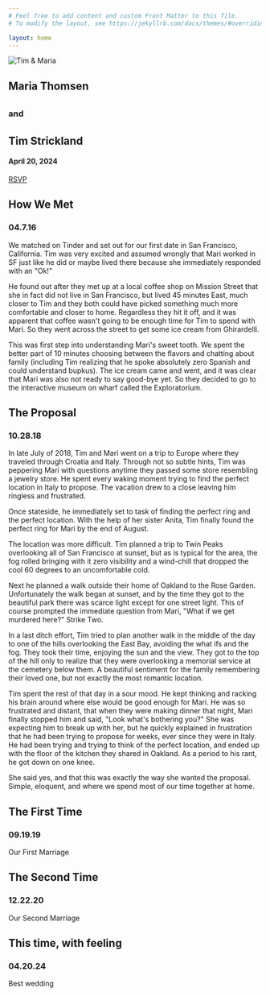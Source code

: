 ```yaml
---
# Feel free to add content and custom Front Matter to this file.
# To modify the layout, see https://jekyllrb.com/docs/themes/#overriding-theme-defaults

layout: home
---
```


<section>
  <picture>
    <source media="(min-width: )" srcset="" sizes="">
    <source media="(min-width: )" srcset="" sizes="">
    <img src="" alt="" srcset="">
  </picture>
</section>
<img src="https://images.zola.com/f9ce683b-0b9a-4558-aff8-5da3e9b40922?w=2992" alt="Tim & Maria" class="css-1wllhdn e2z8a4s0">
<section class="event">
  <h2 class="titles">Maria Thomsen</h2 >
  <h3 style="margin: 32px 0;background-image: none;position: relative;width: unset;height: unset;z-index: 300;
">and</h3>
  <h2 class="titles">Tim Strickland</h2>
  <h4 class="titles-date">April 20, 2024</h4>
  <!-- MAKE A TIMER THINGY -->
  <a href="https://forms.gle/CWc5zwnYuVnATJnF8" class="rsvp-button">RSVP</a>
</section>
<section class="section">
  <h2>How We Met</h2>
  <h3>04.7.16</h3>
  <p>We matched on Tinder and set out for our first date in San Francisco, California. Tim was very excited and assumed wrongly that Mari worked in SF just like he did or maybe lived there because she immediately responded with an "Ok!"</p>
  <p>He found out after they met up at a local coffee shop on Mission Street that she in fact did not live in San Francisco, but lived 45 minutes East, much closer to Tim and they both could have picked something much more comfortable and closer to home. Regardless they hit it off, and it was apparent that coffee wasn't going to be enough time for Tim to spend with Mari. So they went across the street to get some ice cream from Ghirardelli.</p>
  <p>This was first step into understanding Mari's sweet tooth. We spent the better part of 10 minutes choosing between the flavors and chatting about family (including Tim realizing that he spoke absolutely zero Spanish and could understand bupkus). The ice cream came and went, and it was clear that Mari was also not ready to say good-bye yet. So they decided to go to the interactive museum on wharf called the Exploratorium.</p>
</section>
<section class="section">
  <h2>The Proposal</h2>
  <h3>10.28.18</h3>
  <p>
    In late July of 2018, Tim and Mari went on a trip to Europe where they traveled through Croatia and Italy. Through not so subtle hints, Tim was peppering Mari with questions anytime they passed some store resembling a jewelry store. He spent every waking moment trying to find the perfect location in Italy to propose. The vacation drew to a close leaving him ringless and frustrated.
  </p>
  <p>
    Once stateside, he immediately set to task of finding the perfect ring and the perfect location. With the help of her sister Anita, Tim finally found the perfect ring for Mari by the end of August.
  </p>
  <p>
    The location was more difficult. Tim planned a trip to Twin Peaks overlooking all of San Francisco at sunset, but as is typical for the area, the fog rolled bringing with it zero visibility and a wind-chill that dropped the cool 60 degrees to an uncomfortable cold.
  </p>
  <p>
    Next he planned a walk outside their home of Oakland to the Rose Garden. Unfortunately the walk began at sunset, and by the time they got to the beautiful park there was scarce light except for one street light. This of course prompted the immediate question from Mari, "What if we get murdered here?" Strike Two.
  </p>
  <p>
    In a last ditch effort, Tim tried to plan another walk in the middle of the day to one of the hills overlooking the East Bay, avoiding the what ifs and the fog. They took their time, enjoying the sun and the view. They got to the top of the hill only to realize that they were overlooking a memorial service at the cemetery below them. A beautiful sentiment for the family remembering their loved one, but not exactly the most romantic location.
  </p>
  <p>
    Tim spent the rest of that day in a sour mood. He kept thinking and racking his brain around where else would be good enough for Mari. He was so frustrated and distant, that when they were making dinner that night, Mari finally stopped him and said, "Look what's bothering you?" She was expecting him to break up with her, but he quickly explained in frustration that he had been trying to propose for weeks, ever since they were in Italy. He had been trying and trying to think of the perfect location, and ended up with the floor of the kitchen they shared in Oakland. As a period to his rant, he got down on one knee.
  </p>
  <p>She said yes, and that this was exactly the way she wanted the proposal. Simple, eloquent, and where we spend most of our time together at home.</p>
</section>
<section class="section">
  <h2>The First Time</h2>
  <h3>09.19.19</h3>
  <p>Our First Marriage</p>
</section>
<section class="section">
  <h2>The Second Time</h2>
  <h3>12.22.20</h3>
  <p>Our Second Marriage</p>
</section>
<section class="section">
  <h2>This time, with feeling</h2>
  <h3>04.20.24</h3>
  <p>Best wedding</p>
</section>